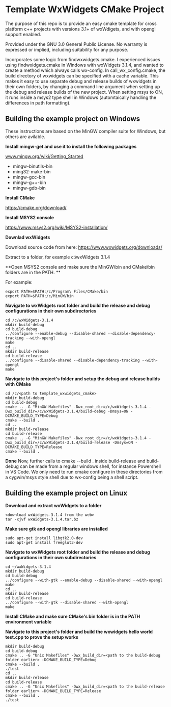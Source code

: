 # Template WxWidgets CMake Project

The purpose of this repo is to provide an easy cmake template for cross platform c++ projects with versions 3.1+ of wxWdigets, and with opengl support enabled.

Provided under the GNU 3.0 General Public License. 
No warranty is expressed or implied, including suitability for any purpose.

Incorporates some logic from findwxwidgets.cmake. I experienced issues using findwxidgets.cmake in Windows with wxWidgets 3.1.4, and wanted to create a method which always calls wx-config. In call_wx_config.cmake, the build  directory of wxwidgets can be specified with a cache variable. This makes it easy to use separate debug and release builds of wxwidgets in their own folders, by changing a command line argument when setting up the debug and release builds of the new project. When setting msys to ON, it runs inside a msys2 type shell in Windows (automtaically handling the differences in path formatting).

## Building the example project on Windows

These instructions are based on the MinGW compiler suite for Windows, but others are avilable.

**Install mingw-get and use it to install the following packages**

www.mingw.org/wiki/Getting_Started
- mingw-binutils-bin
- ming32-make-bin
- mingw-gcc-bin
- mingw-g++-bin
- mingw-gdb-bin

**Install CMake**

https://cmake.org/download/

**Install MSYS2 console**

https://www.msys2.org/wiki/MSYS2-installation/

**Downlad wxWidgets** 

Download source code from here: https://www.wxwidgets.org/downloads/

Extract to a folder, for example c:\wxWidgets 3.1.4

**Open MSYS2 console and make sure the MinGW\bin and CMake\bin folders are in the PATH. **

For example:
```
export PATH=$PATH:/c/Program\ Files/CMake/bin
export PATH=$PATH:/c/MinGW/bin
```

**Navigate to wxWidgets root folder and build the release and debug configurations in their own subdirectories**
```
cd /c/wxWidgets-3.1.4
mkdir build-debug
cd build-debug
../configure --enable-debug --disable-shared --disable-dependency-tracking --with-opengl
make
cd ..
mkdir build-release
cd build-release
../configure --disable-shared --disable-dependency-tracking --with-opengl
make
```

**Navigate to this project's folder and setup the debug and release builds with CMake**
```
cd /c/<path to template_wxwidgets_cmake>
mkdir build-debug
cd build-debug
cmake .. -G "MinGW Makefiles" -Dwx_root_dir=/c/wxWidgets-3.1.4 -Dwx_build_dir=/c/wxWidgets-3.1.4/build-debug -Dmsys=ON -DCMAKE_BUILD_TYPE=Debug
cmake --build .
cd ..
mkdir build-release
cd build-release
cmake .. -G "MinGW Makefiles" -Dwx_root_dir=/c/wxWidgets-3.1.4 -Dwx_build_dir=/c/wxWidgets-3.1.4/build-release -Dmsys=ON -DCMAKE_BUILD_TYPE=Release
cmake --build .
```

**Done**
Now, further calls to cmake --build . inside build-release and build-debug can be made from a regular windows shell, for instance Powershell in VS Code.
We only need to run cmake configure in these directories from a cygwin/msys style shell due to wx-config being a shell script.

## Building the example project on Linux

**Download and extract wxWidgets to a folder**
```
<download wxWidgets-3.1.4 from the web>
tar -xjvf wxWidgets-3.1.4.tar.bz
```

**Make sure gtk and opengl libraries are installed**
```
sudo apt-get install libgtk2.0-dev
sudo apt-get install freeglut3-dev
```

**Navigate to wxWidgets root folder and build the release and debug configurations in their own subdirectories**
```
cd ~/wxWidgets-3.1.4
mkdir build-debug
cd build-debug
../configure --with-gtk --enable-debug --disable-shared --with-opengl
make
cd ..
mkdir build-release
cd build-release
../configure --with-gtk --disable-shared --with-opengl
make
```

**Install CMake and make sure CMake's bin folder is in the PATH environment variable**

**Navigate to this project's folder and build the wxwidgets hello world test.cpp to prove the setup works**
```
mkdir build-debug
cd build-debug
cmake .. -G "Unix Makefiles" -Dwx_build_dir=<path to the build-debug folder earlier> -DCMAKE_BUILD_TYPE=Debug
cmake --build .
./test
cd ..
mkdir build-release
cd build-release
cmake .. -G "Unix Makefiles" -Dwx_build_dir=<path to the build-release folder earlier> -DCMAKE_BUILD_TYPE=Release
cmake --build .
./test
```